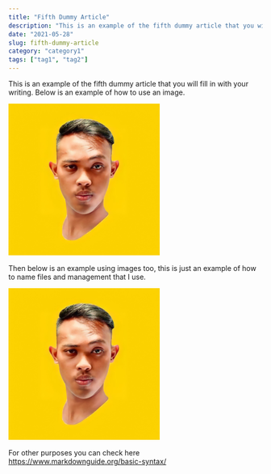 ```yaml
---
title: "Fifth Dummy Article"
description: "This is an example of the fifth dummy article that you will fill in with your writing. Below is an example of how to use an image."
date: "2021-05-28"
slug: fifth-dummy-article
category: "category1"
tags: ["tag1", "tag2"]
---
```


This is an example of the fifth dummy article that you will fill in with your writing. Below is an example of how to use an image.

![text alt](../images/posts/001-1-profile-fikriwado.png "text hover")

Then below is an example using images too, this is just an example of how to name files and management that I use.

![text alt](../images/posts/001-2-profile-fikriwado-too.png "text hover")

For other purposes you can check here https://www.markdownguide.org/basic-syntax/